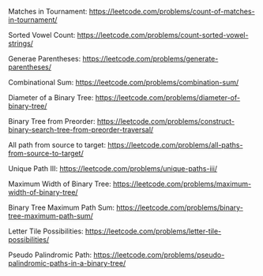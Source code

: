 Matches in Tournament: https://leetcode.com/problems/count-of-matches-in-tournament/

Sorted Vowel Count: https://leetcode.com/problems/count-sorted-vowel-strings/

Generae Parentheses: https://leetcode.com/problems/generate-parentheses/

Combinational Sum: https://leetcode.com/problems/combination-sum/

Diameter of a Binary Tree: https://leetcode.com/problems/diameter-of-binary-tree/

Binary Tree from Preorder: https://leetcode.com/problems/construct-binary-search-tree-from-preorder-traversal/

All path from source to target: https://leetcode.com/problems/all-paths-from-source-to-target/

Unique Path III: https://leetcode.com/problems/unique-paths-iii/

Maximum Width of Binary Tree: https://leetcode.com/problems/maximum-width-of-binary-tree/

Binary Tree Maximum Path Sum: https://leetcode.com/problems/binary-tree-maximum-path-sum/

Letter Tile Possibilities: https://leetcode.com/problems/letter-tile-possibilities/

Pseudo Palindromic Path: https://leetcode.com/problems/pseudo-palindromic-paths-in-a-binary-tree/
